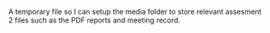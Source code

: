 A temporary file so I can setup the media folder to store relevant assesment 2 files such as the PDF reports and meeting record. 
